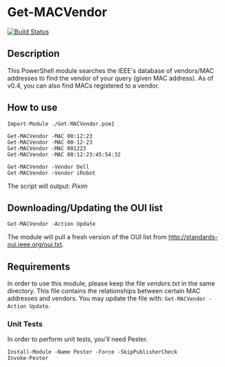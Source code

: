 # Get-MACVendor
[![Build Status](https://travis-ci.org/tylwright/Get-MACVendor.svg?branch=master)](https://travis-ci.org/tylwright/Get-MACVendor)

## Description
This PowerShell module searches the IEEE's database of vendors/MAC addresses to find the vendor of your query (given MAC address).  As of v0.4, you can also find MACs registered to a vendor.

## How to use
```
Import-Module ./Get-MACVendor.psm1

Get-MACVendor -MAC 00:12:23
Get-MACVendor -MAC 00-12-23
Get-MACVendor -MAC 001223
Get-MACVendor -MAC 00:12:23:45:54:32

Get-MACVendor -Vendor Dell
Get-MACVendor -Vendor iRobot
```
The script will output: *Pixim*

## Downloading/Updating the OUI list
```
Get-MACVendor -Action Update
```
The module will pull a fresh version of the OUI list from <a href='http://standards-oui.ieee.org/oui.txt'>http://standards-oui.ieee.org/oui.txt</a>.

## Requirements
In order to use this module, please keep the file *vendors.txt* in the same directory.  This file contains the relationships between certain MAC addresses and vendors.  You may update the file with: `Get-MACVendor -Action Update`.

### Unit Tests
In order to perform unit tests, you'll need Pester.
```
Install-Module -Name Pester -Force -SkipPublisherCheck
Invoke-Pester
```
